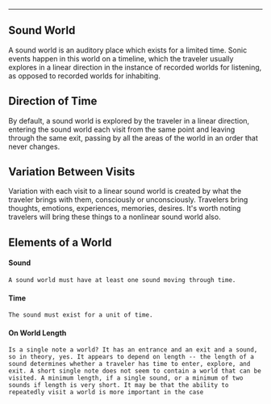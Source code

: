 ----
## Sound World
A sound world is an auditory place which exists for a limited time. Sonic events happen in this world on a timeline, which the traveler usually explores in a linear direction in the instance of recorded worlds for listening, as opposed to recorded worlds for inhabiting.

## Direction of Time
By default, a sound world is explored by the traveler in a linear direction, entering the sound world each visit from the same point and leaving through the same exit, passing by all the areas of the world in an order that never changes.

## Variation Between Visits
Variation with each visit to a linear sound world is created by what the traveler brings with them, consciously or unconsciously. Travelers bring thoughts, emotions, experiences, memories, desires. It's worth noting travelers will bring these things to a nonlinear sound world also.

## Elements of a World
#### Sound
	A sound world must have at least one sound moving through time.

#### Time
	The sound must exist for a unit of time.

#### On World Length
	Is a single note a world? It has an entrance and an exit and a sound, so in theory, yes. It appears to depend on length -- the length of a sound determines whether a traveler has time to enter, explore, and exit. A short single note does not seem to contain a world that can be visited. A minimum length, if a single sound, or a minimum of two sounds if length is very short. It may be that the ability to repeatedly visit a world is more important in the case

